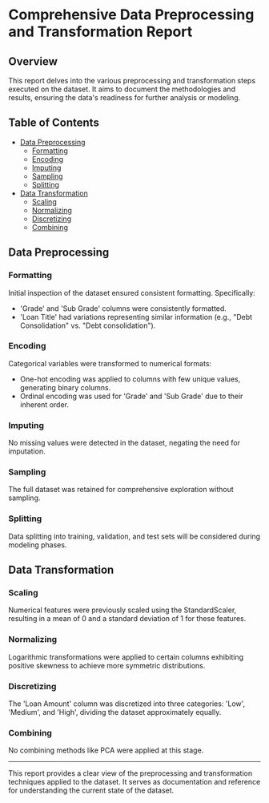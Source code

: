 # Comprehensive Data Preprocessing and Transformation Report

## Overview

This report delves into the various preprocessing and transformation steps executed on the dataset. It aims to document the methodologies and results, ensuring the data's readiness for further analysis or modeling.

## Table of Contents

- [Data Preprocessing](#data-preprocessing)
    - [Formatting](#formatting)
    - [Encoding](#encoding)
    - [Imputing](#imputing)
    - [Sampling](#sampling)
    - [Splitting](#splitting)
- [Data Transformation](#data-transformation)
    - [Scaling](#scaling)
    - [Normalizing](#normalizing)
    - [Discretizing](#discretizing)
    - [Combining](#combining)

## Data Preprocessing

### Formatting

Initial inspection of the dataset ensured consistent formatting. Specifically:
- 'Grade' and 'Sub Grade' columns were consistently formatted.
- 'Loan Title' had variations representing similar information (e.g., "Debt Consolidation" vs. "Debt consolidation").

### Encoding

Categorical variables were transformed to numerical formats:
- One-hot encoding was applied to columns with few unique values, generating binary columns.
- Ordinal encoding was used for 'Grade' and 'Sub Grade' due to their inherent order.

### Imputing

No missing values were detected in the dataset, negating the need for imputation.

### Sampling

The full dataset was retained for comprehensive exploration without sampling.

### Splitting

Data splitting into training, validation, and test sets will be considered during modeling phases.

## Data Transformation

### Scaling

Numerical features were previously scaled using the StandardScaler, resulting in a mean of 0 and a standard deviation of 1 for these features.

### Normalizing

Logarithmic transformations were applied to certain columns exhibiting positive skewness to achieve more symmetric distributions.

### Discretizing

The 'Loan Amount' column was discretized into three categories: 'Low', 'Medium', and 'High', dividing the dataset approximately equally.

### Combining

No combining methods like PCA were applied at this stage.

---

This report provides a clear view of the preprocessing and transformation techniques applied to the dataset. It serves as documentation and reference for understanding the current state of the dataset.
